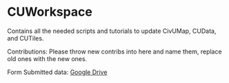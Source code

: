 # CUWorkspace
Contains all the needed scripts and tutorials to update CivUMap, CUData, and CUTiles.

Contributions:
Please throw new contribs into here and name them, replace old ones with the new ones.

Form Submitted data: [Google Drive](https://drive.google.com/drive/folders/0BwaRChBgZOJmfmJkUWV3NkYtRWtIZEpiNVlURDNKN2hhZU5zeGtEMEdiSzVDUzh5ZkM3RkU?usp=sharing)
